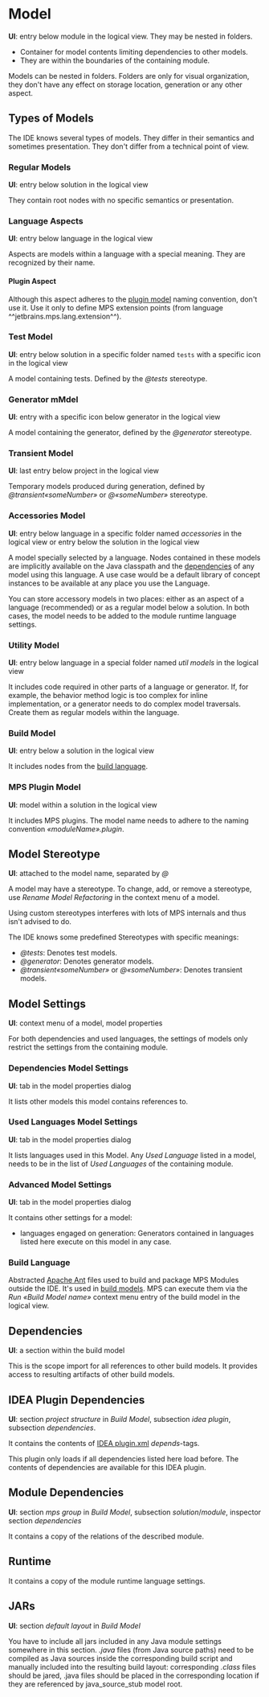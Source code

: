 # Model

**UI**: entry below module in the logical view. They may be nested in folders.

- Container for model contents limiting dependencies to other models.
- They are within the boundaries of the containing module.

Models can be nested in folders. Folders are only for visual organization, they don't have any effect on storage location, generation or any other aspect.

## Types of Models

The IDE knows several types of models. They differ in their semantics and sometimes presentation. They don't differ from a technical point of view.

### Regular Models

**UI**: entry below solution in the logical view

They contain root nodes with no specific semantics or presentation.

### Language Aspects

**UI**: entry below language in the logical view

Aspects are models within a language with a special meaning. They are recognized by their name.

#### Plugin Aspect

Although this aspect adheres to the [plugin model](#mps-plugin-model) naming convention, don't use it. Use it only to define MPS extension points (from language ^^jetbrains.mps.lang.extension^^).

### Test Model

**UI**: entry below solution in a specific folder named `tests` with a specific icon in the logical view

A model containing tests. Defined by the *&commat;tests* stereotype.

### Generator mMdel

**UI**: entry with a specific icon below generator in the logical view

A model containing the generator, defined by the *&commat;generator* stereotype.

### Transient Model

**UI**: last entry below project in the logical view

Temporary models produced during generation, defined by *&commat;transient«someNumber»* or *&commat;«someNumber»* stereotype.

### Accessories Model

**UI**: entry below language in a specific folder named *accessories* in the logical view or entry below the solution in the logical view

A model specially selected by a language. Nodes contained in these models are implicitly available on the Java classpath and the [dependencies](#dependencies) of any model using this language. A use case would be a default library of concept instances to be available at any place you use the Language.

You can store accessory models in two places: either as an aspect of a language (recommended) or as a regular model below a solution. In both cases, the model needs to be added to the module runtime language settings.

### Utility Model

**UI**: entry below language in a special folder named *util models* in the logical view

It includes code required in other parts of a language or generator. If, for example, the behavior method logic is too complex for inline implementation, or a generator needs to do complex model traversals. Create them as regular models within the language.

### Build Model

**UI**: entry below a solution in the logical view

It includes nodes from the [build language](#build-language).

### MPS Plugin Model

**UI**: model within a solution in the logical view

It includes MPS plugins. The model name needs to adhere to the naming convention *«moduleName».plugin*.

## Model Stereotype

**UI**: attached to the model name, separated by *@*

A model may have a stereotype. To change, add, or remove a stereotype, use
*Rename Model Refactoring* in the context menu of a model.

Using custom stereotypes interferes with lots of MPS internals and thus isn't advised to do.

The IDE knows some predefined Stereotypes with specific meanings:

- *&commat;tests*: Denotes test models.
- *&commat;generator*: Denotes generator models.
- *&commat;transient«someNumber»* or *&commat;«someNumber»*: Denotes transient models.

## Model Settings

**UI**: context menu of a model, model properties

For both dependencies and used languages, the settings of models only restrict the settings from the containing module.

### Dependencies Model Settings

**UI**: tab in the model properties dialog

It lists other models this model contains references to.

### Used Languages Model Settings

**UI**: tab in the model properties dialog

It lists languages used in this Model. Any *Used Language* listed in a model, needs to be in the list of *Used Languages* of the containing module.

### Advanced Model Settings

**UI**: tab in the model properties dialog

It contains other settings for a model:

- languages engaged on generation: Generators contained in languages listed here execute on this model in any case.

### Build Language

Abstracted [Apache Ant](https://ant.apache.org/) files used to build and package MPS Modules outside the IDE.
It's used in [build models](#build-model). MPS can execute them via the *Run «Build Model name»* context menu entry of the build model in the logical view.

## Dependencies

**UI**: a section within the build model

This is the scope import for all references to other build models.
It provides access to resulting artifacts of other build models.

## IDEA Plugin Dependencies

**UI**: section *project structure* in *Build Model*, subsection *idea plugin*, subsection *dependencies*.

It contains the contents of [IDEA plugin.xml](https://plugins.jetbrains.com/docs/intellij/plugin-configuration-file.html) *depends*-tags.

This plugin only loads if all dependencies listed here load before. The contents of dependencies are available for this IDEA plugin.

## Module Dependencies

**UI**: section *mps group* in *Build Model*, subsection *solution*/*module*, inspector section *dependencies*

It contains a copy of the relations of the described module.

## Runtime

It contains a copy of the module runtime language settings.

## JARs

**UI**: section *default layout* in *Build Model*

You have to include all jars included in any Java module settings somewhere in this section.
*.java* files (from Java source paths) need to be compiled as Java sources inside the corresponding build script and manually included into the resulting build layout: corresponding *\.class* files should be jared, .java files should be placed in the corresponding location if they are referenced by java_source_stub model root.
